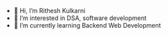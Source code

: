 - 👋 Hi, I’m Rithesh Kulkarni
- 👀 I’m interested in DSA, software development
- 🌱 I’m currently learning Backend Web Development
<!--- - 💞️ I’m looking to collaborate on 
- 📫 How to reach me  ---!>

<!---
krkrithesh/krkrithesh is a ✨ special ✨ repository because its `README.md` (this file) appears on your GitHub profile.
You can click the Preview link to take a look at your changes.
--->
